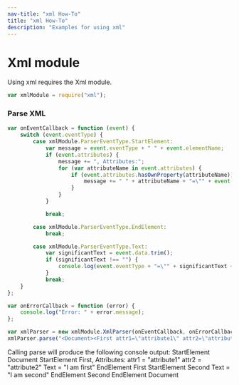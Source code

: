 ```yaml
---
nav-title: "xml How-To"
title: "xml How-To"
description: "Examples for using xml"
---
```

# Xml module
Using xml requires the Xml module.
``` JavaScript
var xmlModule = require("xml");
```
### Parse XML
``` JavaScript
var onEventCallback = function (event) {
    switch (event.eventType) {
        case xmlModule.ParserEventType.StartElement:
            var message = event.eventType + " " + event.elementName;
            if (event.attributes) {
                message += ", Attributes:";
                for (var attributeName in event.attributes) {
                    if (event.attributes.hasOwnProperty(attributeName)) {
                        message += " " + attributeName + "=\"" + event.attributes[attributeName] + "\"";
                    }
                }
            }

            break;

        case xmlModule.ParserEventType.EndElement:
            break;

        case xmlModule.ParserEventType.Text:
            var significantText = event.data.trim();
            if (significantText !== "") {
                console.log(event.eventType + "=\"" + significantText + "\"");
            }
            break;
    }
};

var onErrorCallback = function (error) {
    console.log("Error: " + error.message);
};

var xmlParser = new xmlModule.XmlParser(onEventCallback, onErrorCallback);
xmlParser.parse("<Document><First attr1=\"attribute1\" attr2=\"attribute2\">I am first</First><Second>I am second</Second></Document>");
```
Calling parse will produce the following console output:
StartElement Document
StartElement First, Attributes: attr1 = "attribute1" attr2 = "attribute2"
Text = "I am first"
EndElement First
StartElement Second
Text = "I am second"
EndElement Second
EndElement Document

